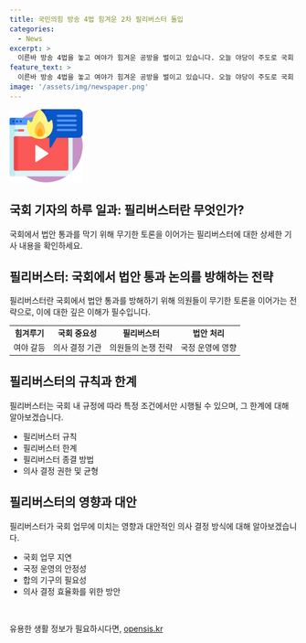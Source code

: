 ```yaml
---
title: 국민의힘 방송 4법 힘겨운 2차 필리버스터 돌입
categories:
  - News
excerpt: >
  이른바 방송 4법을 놓고 여야가 힘겨운 공방을 벌이고 있습니다. 오늘 야당이 주도로 국회 본회의를 통과한 첫 법안에 이어, 국민의힘은 다음 법안에 대한 무제한 토론에 들어갔습니다. 국회의 취재 기자인 김상민 기자에 따르면, 신동욱 의원이 필리버스터를 진행 중이며, 이는 방송법 개정안의 본회의 처리를 반대하는 것으로, 다음 주 초까지 이와 같은 상황이 예상된다고 합니다. 대통령실은 방송 4법에 대한 거부권 행사 가능성을 시사하며 상황을 관찰 중입니다.
feature_text: >
  이른바 방송 4법을 놓고 여야가 힘겨운 공방을 벌이고 있습니다. 오늘 야당이 주도로 국회 본회의를 통과한 첫 법안에 이어, 국민의힘은 다음 법안에 대한 무제한 토론에 들어갔습니다. 국회의 취재 기자인 김상민 기자에 따르면, 신동욱 의원이 필리버스터를 진행 중이며, 이는 방송법 개정안의 본회의 처리를 반대하는 것으로, 다음 주 초까지 이와 같은 상황이 예상된다고 합니다. 대통령실은 방송 4법에 대한 거부권 행사 가능성을 시사하며 상황을 관찰 중입니다.
image: '/assets/img/newspaper.png'
---
```


<p><img src="/assets/img/news.png" alt="rentncar 속보" /></p>

<h2>국회 기자의 하루 일과: 필리버스터란 무엇인가?</h2>

<p data-ke-size="size16">국회에서 법안 통과를 막기 위해 무기한 토론을 이어가는 필리버스터에 대한 상세한 기사 내용을 확인하세요.</p>

<h2 data-ke-size="size26">필리버스터: 국회에서 법안 통과 논의를 방해하는 전략</h2>

<p data-ke-size="size16">필리버스터란 국회에서 법안 통과를 방해하기 위해 의원들이 무기한 토론을 이어가는 전략으로, 이에 대한 깊은 이해가 필수입니다.</p>

<table>
    <tr>
        <td style="text-align: center; height: 17px;"><b>힘겨루기</b></td>
        <td style="text-align: center; height: 17px;"><b>국회 중요성</b></td>
        <td style="text-align: center; height: 17px;"><b>필리버스터</b></td>
        <td style="text-align: center; height: 17px;"><b>법안 처리</b></td>
    </tr>
    <tr>
        <td style="text-align: center; height: 17px;">여야 갈등</td>
        <td style="text-align: center; height: 17px;">의사 결정 기관</td>
        <td style="text-align: center; height: 17px;">의원들의 논쟁 전략</td>
        <td style="text-align: center; height: 17px;">국정 운영에 영향</td>
    </tr>
</table>

<h2 data-ke-size="size26">필리버스터의 규칙과 한계</h2>

<p data-ke-size="size16">필리버스터는 국회 내 규정에 따라 특정 조건에서만 시행될 수 있으며, 그 한계에 대해 알아보겠습니다.</p>

<ul>
    <li>필리버스터 규칙</li>
    <li>필리버스터 한계</li>
    <li>필리버스터 종결 방법</li>
    <li>의사 결정 권한 및 균형</li>
</ul>

<h2 data-ke-size="size26">필리버스터의 영향과 대안</h2>

<p data-ke-size="size16">필리버스터가 국회 업무에 미치는 영향과 대안적인 의사 결정 방식에 대해 알아보겠습니다.</p>

<ul>
    <li>국회 업무 지연</li>
    <li>국정 운영의 안정성</li>
    <li>합의 기구의 필요성</li>
    <li>의사 결정 효율화를 위한 방안</li>
</ul>

<p data-ke-size="size16">&nbsp;</p>
유용한 생활 정보가 필요하시다면, <a href="https://opensis.kr" rel="dofollow">opensis.kr</a>


